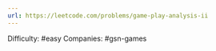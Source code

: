 ```yaml
---
url: https://leetcode.com/problems/game-play-analysis-ii
---
```


Difficulty: #easy
Companies: #gsn-games